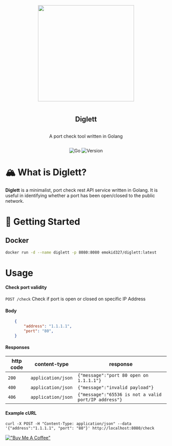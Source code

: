 <div align="center">
<article style="display: flex; flex-direction: column; align-items: center; justify-content: center;">
    <p align="center"><img width="300" src="https://ik.imagekit.io/songlim/diglett.png?updatedAt=1693543872307" /></p>
    <h1 style="width: 100%; text-align: center;">Diglett</h1>
    <p>
        A port check tool written in Golang
    </p>
</article>

![Go][go-badge] ![Version][version-badge]

[go-badge]: https://img.shields.io/badge/Golang-1.20-blue
[version-badge]: https://img.shields.io/badge/release-1.0.0-powderblue

</div>

# 🏔️ What is Diglett?
**Diglett** is a minimalist, port check rest API service written in Golang. It is useful in identifying whether a port has been open/closed to the public network.

# 🌟 Getting Started
## Docker
```bash
docker run -d --name diglett -p 8080:8080 emokid327/diglett:latest
```

# Usage
#### Check port validity
<code>POST /check</code> Check if port is open or closed on specific IP Address</summary>

#### Body
```json
    {
        "address": "1.1.1.1",
        "port": "80",
    }
```


#### Responses

| http code     | content-type                      | response                                                            |
|---------------|-----------------------------------|---------------------------------------------------------------------|
| `200`         | `application/json`                | `{"message":"port 80 open on 1.1.1.1"}`                                             |
| `400`         | `application/json`                | `{"message":"invalid payload"}`                                     |
| `406`         | `application/json`                | `{"message":"65536 is not a valid port/IP address"}`                |

#### Example cURL

```shell
curl -X POST -H "Content-Type: application/json" --data '{"address":"1.1.1.1", "port": "80"}' http://localhost:8080/check
```



[!["Buy Me A Coffee"](https://www.buymeacoffee.com/assets/img/custom_images/orange_img.png)](https://buymeacoffee.com/songlim)